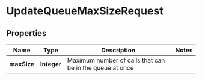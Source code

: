 

# UpdateQueueMaxSizeRequest


## Properties

| Name | Type | Description | Notes |
|------------ | ------------- | ------------- | -------------|
|**maxSize** | **Integer** | Maximum number of calls that can be in the queue at once |  |



